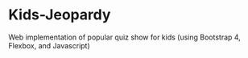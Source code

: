 # Kids-Jeopardy
Web implementation of popular quiz show for kids (using Bootstrap 4, Flexbox, and Javascript)
